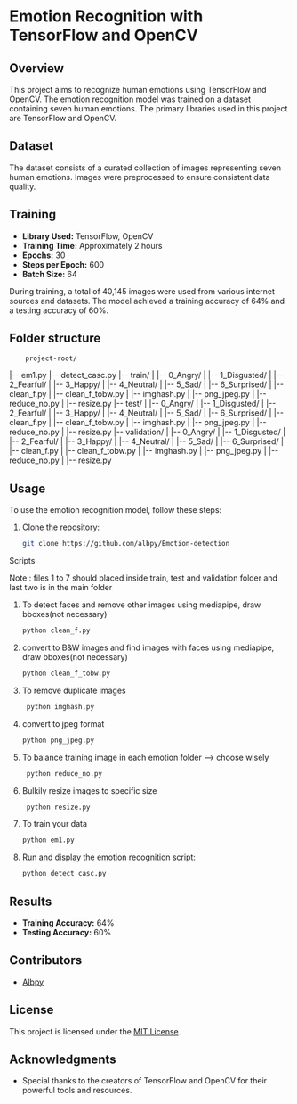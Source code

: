 # Emotion Recognition with TensorFlow and OpenCV

## Overview

This project aims to recognize human emotions using TensorFlow and OpenCV. The emotion recognition model was trained on a dataset containing seven human emotions. The primary libraries used in this project are TensorFlow and OpenCV.

## Dataset

The dataset consists of a curated collection of images representing seven human emotions. Images were preprocessed to ensure consistent data quality.

## Training

- **Library Used:** TensorFlow, OpenCV
- **Training Time:** Approximately 2 hours
- **Epochs:** 30
- **Steps per Epoch:** 600
- **Batch Size:** 64

During training, a total of 40,145 images were used from various internet sources and datasets. The model achieved a training accuracy of 64% and a testing accuracy of 60%.
## Folder structure 
        project-root/
|-- em1.py
|-- detect_casc.py
|-- train/
|   |-- 0_Angry/
|   |-- 1_Disgusted/
|   |-- 2_Fearful/
|   |-- 3_Happy/
|   |-- 4_Neutral/
|   |-- 5_Sad/
|   |-- 6_Surprised/
|   |-- clean_f.py
|   |-- clean_f_tobw.py
|   |-- imghash.py
|   |-- png_jpeg.py
|   |-- reduce_no.py
|   |-- resize.py
|-- test/
|   |-- 0_Angry/
|   |-- 1_Disgusted/
|   |-- 2_Fearful/
|   |-- 3_Happy/
|   |-- 4_Neutral/
|   |-- 5_Sad/
|   |-- 6_Surprised/
|   |-- clean_f.py
|   |-- clean_f_tobw.py
|   |-- imghash.py
|   |-- png_jpeg.py
|   |-- reduce_no.py
|   |-- resize.py
|-- validation/
|   |-- 0_Angry/
|   |-- 1_Disgusted/
|   |-- 2_Fearful/
|   |-- 3_Happy/
|   |-- 4_Neutral/
|   |-- 5_Sad/
|   |-- 6_Surprised/
|   |-- clean_f.py
|   |-- clean_f_tobw.py
|   |-- imghash.py
|   |-- png_jpeg.py
|   |-- reduce_no.py
|   |-- resize.py


## Usage

To use the emotion recognition model, follow these steps:

1. Clone the repository:

    ```bash
    git clone https://github.com/albpy/Emotion-detection
    ```
Scripts

Note : files 1 to 7 should placed inside train, test and validation folder and last two is in the main folder

1. To detect faces and remove other images using mediapipe, draw bboxes(not necessary)
    
    ```bash
    python clean_f.py
    ```
2. convert to B&W images and find images with faces using mediapipe, draw bboxes(not necessary)
   
    ```bash
    python clean_f_tobw.py
    ```
3. To remove duplicate images

   ```bash
    python imghash.py
    ```
5. convert to jpeg format

    ```bash
    python png_jpeg.py
    ```
6. To balance training image in each emotion folder --> choose wisely

   ```bash
    python reduce_no.py
    ```
7. Bulkily resize images to specific size

   ```bash
    python resize.py
    ```
8. To train your data
   
    ```bash
    python em1.py
    ```
    
9. Run and display the emotion recognition script:

    ```bash
    python detect_casc.py
    ```

## Results

- **Training Accuracy:** 64%
- **Testing Accuracy:** 60%

## Contributors

- [Albpy](https://github.com/albpy/Emotion-detection)

## License

This project is licensed under the [MIT License](LICENSE).

## Acknowledgments

- Special thanks to the creators of TensorFlow and OpenCV for their powerful tools and resources.
